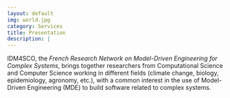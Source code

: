 ```yaml
---
layout: default
img: world.jpg
category: Services
title: Presentation
description: |
---
```

  
IDM4SCO, the _French Research Network on Model-Driven Engineering for Complex Systems_, brings together researchers from Computational Science and Computer Science working in different fields (climate change, biology, epidemiology, agronomy, etc.), with a common interest in the use of Model-Driven Engineering (MDE) to build software related to complex systems.
